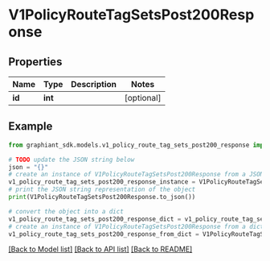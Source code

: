# V1PolicyRouteTagSetsPost200Response


## Properties

Name | Type | Description | Notes
------------ | ------------- | ------------- | -------------
**id** | **int** |  | [optional] 

## Example

```python
from graphiant_sdk.models.v1_policy_route_tag_sets_post200_response import V1PolicyRouteTagSetsPost200Response

# TODO update the JSON string below
json = "{}"
# create an instance of V1PolicyRouteTagSetsPost200Response from a JSON string
v1_policy_route_tag_sets_post200_response_instance = V1PolicyRouteTagSetsPost200Response.from_json(json)
# print the JSON string representation of the object
print(V1PolicyRouteTagSetsPost200Response.to_json())

# convert the object into a dict
v1_policy_route_tag_sets_post200_response_dict = v1_policy_route_tag_sets_post200_response_instance.to_dict()
# create an instance of V1PolicyRouteTagSetsPost200Response from a dict
v1_policy_route_tag_sets_post200_response_from_dict = V1PolicyRouteTagSetsPost200Response.from_dict(v1_policy_route_tag_sets_post200_response_dict)
```
[[Back to Model list]](../README.md#documentation-for-models) [[Back to API list]](../README.md#documentation-for-api-endpoints) [[Back to README]](../README.md)


